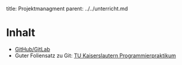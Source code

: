 title: Projektmanagment
parent: ../../unterricht.md

# Inhalt
* [GitHub/GitLab](uebung_github.html)
* Guter Foliensatz zu Git: [TU Kaiserslautern Programmierpraktikum](https://pl.cs.uni-kl.de/homepage/teaching/ss22/pp/folien/04.pdf)

